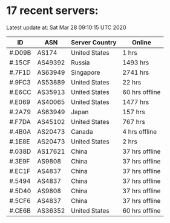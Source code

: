 # 17 recent servers:

Latest update at: Sat Mar 28 09:10:15 UTC 2020

| ID | ASN | Server Country | Online |
| -- | --- | -------------- | ------ |
| #.D09B | AS174 | United States | 1 hrs |
| #.15CF | AS49392 | Russia | 1493 hrs |
| #.7F1D | AS63949 | Singapore | 2741 hrs |
| #.9FC3 | AS53889 | United States | 22 hrs |
| #.E6CC | AS35913 | United States | 60 hrs offline |
| #.E069 | AS40065 | United States | 1477 hrs |
| #.2A79 | AS63949 | Japan | 157 hrs |
| #.F7DA | AS45102 | United States | 767 hrs |
| #.4B0A | AS20473 | Canada | 4 hrs offline |
| #.1E8E | AS20473 | United States | 2 hrs |
| #.038D | AS17621 | China | 37 hrs offline |
| #.3E9F | AS9808 | China | 37 hrs offline |
| #.EC1F | AS4837 | China | 37 hrs offline |
| #.5494 | AS4837 | China | 37 hrs offline |
| #.5D40 | AS9808 | China | 37 hrs offline |
| #.5CF6 | AS4837 | China | 37 hrs offline |
| #.CE6B | AS36352 | United States | 60 hrs offline |

